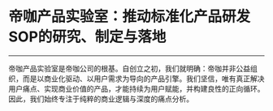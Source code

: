# 帝咖产品实验室：推动标准化产品研发SOP的研究、制定与落地
---
帝咖产品实验室是帝咖公司的根基。自创立之初，我们就明确：帝咖并非公益组织，而是以商业化驱动、以用户需求为导向的产品引擎。我们坚信，唯有真正解决用户痛点、实现商业价值的产品，才能持续为用户赋能，并构建良性的正向循环。因此，我们始终专注于纯粹的商业逻辑与深度的痛点分析。
